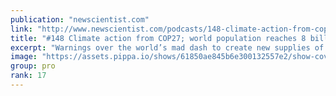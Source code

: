 ```yaml
---
publication: "newscientist.com"
link: "http://www.newscientist.com/podcasts/148-climate-action-from-cop27-world-population-reaches-8-billion/"
title: "#148 Climate action from COP27; world population reaches 8 billion"
excerpt: "Warnings over the world’s mad dash to create new supplies of fossil fuels, discussions about climate loss and damage, and talk about nature-based solutions. COP27 in Egypt is in full swing. Our report"
image: "https://assets.pippa.io/shows/61850ae845b6e300132557e2/show-cover.jpg"
group: pro
rank: 17
---
```

